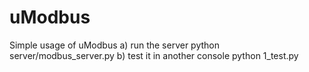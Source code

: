 # uModbus

Simple usage of uModbus
a) run the server python server/modbus_server.py
b) test it in another console python 1_test.py
